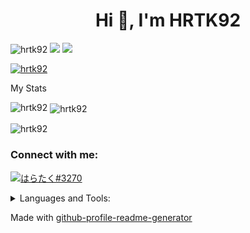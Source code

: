 <h1 align="center">Hi 👋, I'm HRTK92</h1>
<p align="left"> <img src="https://komarev.com/ghpvc/?username=hrtk92&label=Profile%20views&color=0e75b6&style=flat" alt="hrtk92" /> <img src="https://img.shields.io/badge/discord-%E3%81%AF%E3%82%89%E3%81%9F%E3%81%8F%233270-blue?style=flat-square&logo=discord"> <img src="https://img.shields.io/badge/Spotify-%E3%81%AF%E3%82%89%E3%81%9F%E3%81%8F-green?style=flat-square&logo=spotify">
</p>

<p align="left"> <a href="https://github.com/ryo-ma/github-profile-trophy"><img src="https://github-profile-trophy.vercel.app/?username=hrtk92" alt="hrtk92" /></a> </p>

<summary>My Stats</summary><div>
<p><img align="left" src="https://github-readme-stats.vercel.app/api/top-langs?username=hrtk92&show_icons=true&theme=dark&locale=en&layout=compact" alt="hrtk92" /></p>

<p>&nbsp;<img align="center" src="https://github-readme-stats.vercel.app/api?username=hrtk92&show_icons=true&theme=tokyonight&locale=en" alt="hrtk92" /></p>

<p><img align="center" src="https://github-readme-streak-stats.herokuapp.com/?user=hrtk92&theme=dark" alt="hrtk92" /></p>
</div>

<h3 align="left">Connect with me:</h3>
<p align="left">
<a href="https://discord.gg/はらたく#3270" target="blank"><img align="center" src="https://raw.githubusercontent.com/rahuldkjain/github-profile-readme-generator/master/src/images/icons/Social/discord.svg" alt="はらたく#3270" height="30" width="40" /></a>
</p>

<details><summary>Languages and Tools:</h3></summary><div>
<h3 align="left">Languages and Tools:</h3>
<p align="left"> <a href="https://getbootstrap.com" target="_blank"> <img src="https://raw.githubusercontent.com/devicons/devicon/master/icons/bootstrap/bootstrap-plain-wordmark.svg" alt="bootstrap" width="40" height="40"/> </a> <a href="https://www.djangoproject.com/" target="_blank"> <img src="https://raw.githubusercontent.com/devicons/devicon/master/icons/django/django-original.svg" alt="django" width="40" height="40"/> </a> <a href="https://www.docker.com/" target="_blank"> <img src="https://raw.githubusercontent.com/devicons/devicon/master/icons/docker/docker-original-wordmark.svg" alt="docker" width="40" height="40"/> </a> <a href="https://git-scm.com/" target="_blank"> <img src="https://www.vectorlogo.zone/logos/git-scm/git-scm-icon.svg" alt="git" width="40" height="40"/> </a> <a href="https://golang.org" target="_blank"> <img src="https://raw.githubusercontent.com/devicons/devicon/master/icons/go/go-original.svg" alt="go" width="40" height="40"/> </a> <a href="https://heroku.com" target="_blank"> <img src="https://www.vectorlogo.zone/logos/heroku/heroku-icon.svg" alt="heroku" width="40" height="40"/> </a> <a href="https://www.w3.org/html/" target="_blank"> <img src="https://raw.githubusercontent.com/devicons/devicon/master/icons/html5/html5-original-wordmark.svg" alt="html5" width="40" height="40"/> </a> <a href="https://developer.mozilla.org/en-US/docs/Web/JavaScript" target="_blank"> <img src="https://raw.githubusercontent.com/devicons/devicon/master/icons/javascript/javascript-original.svg" alt="javascript" width="40" height="40"/> </a> <a href="https://nodejs.org" target="_blank"> <img src="https://raw.githubusercontent.com/devicons/devicon/master/icons/nodejs/nodejs-original-wordmark.svg" alt="nodejs" width="40" height="40"/> </a> <a href="https://www.python.org" target="_blank"> <img src="https://raw.githubusercontent.com/devicons/devicon/master/icons/python/python-original.svg" alt="python" width="40" height="40"/> </a> </p>
</div></details>

<p>Made with <a href="https://github.com/rahuldkjain/github-profile-readme-generator">github-profile-readme-generator</a></p>
